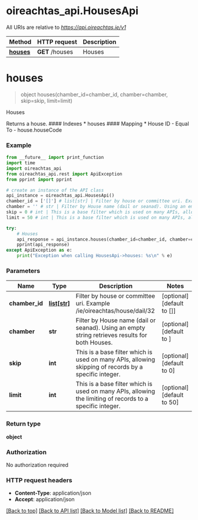 # oireachtas_api.HousesApi

All URIs are relative to *https://api.oireachtas.ie/v1*

Method | HTTP request | Description
------------- | ------------- | -------------
[**houses**](HousesApi.md#houses) | **GET** /houses | Houses


# **houses**
> object houses(chamber_id=chamber_id, chamber=chamber, skip=skip, limit=limit)

Houses

Returns a house. #### Indexes * houses  #### Mapping * House ID - Equal To - house.houseCode 

### Example
```python
from __future__ import print_function
import time
import oireachtas_api
from oireachtas_api.rest import ApiException
from pprint import pprint

# create an instance of the API class
api_instance = oireachtas_api.HousesApi()
chamber_id = ['[]'] # list[str] | Filter by house or committee uri. Example  /ie/oireachtas/house/dail/32  (optional) (default to [])
chamber = '' # str | Filter by House name (dail or seanad). Using an empty string retrieves results for both Houses.  (optional) (default to )
skip = 0 # int | This is a base filter which is used on many APIs, allowing skipping of records by a specific integer. (optional) (default to 0)
limit = 50 # int | This is a base filter which is used on many APIs, allowing the limiting of records to a specific integer. (optional) (default to 50)

try:
    # Houses
    api_response = api_instance.houses(chamber_id=chamber_id, chamber=chamber, skip=skip, limit=limit)
    pprint(api_response)
except ApiException as e:
    print("Exception when calling HousesApi->houses: %s\n" % e)
```

### Parameters

Name | Type | Description  | Notes
------------- | ------------- | ------------- | -------------
 **chamber_id** | [**list[str]**](str.md)| Filter by house or committee uri. Example  /ie/oireachtas/house/dail/32  | [optional] [default to []]
 **chamber** | **str**| Filter by House name (dail or seanad). Using an empty string retrieves results for both Houses.  | [optional] [default to ]
 **skip** | **int**| This is a base filter which is used on many APIs, allowing skipping of records by a specific integer. | [optional] [default to 0]
 **limit** | **int**| This is a base filter which is used on many APIs, allowing the limiting of records to a specific integer. | [optional] [default to 50]

### Return type

**object**

### Authorization

No authorization required

### HTTP request headers

 - **Content-Type**: application/json
 - **Accept**: application/json

[[Back to top]](#) [[Back to API list]](../README.md#documentation-for-api-endpoints) [[Back to Model list]](../README.md#documentation-for-models) [[Back to README]](../README.md)

